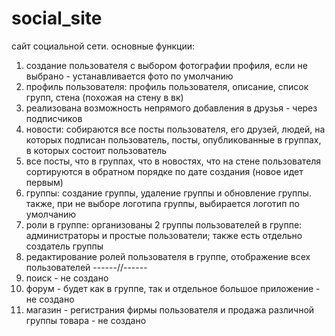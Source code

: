 # social_site

сайт социальной сети. основные функции:
1. создание пользователя с выбором фотографии профиля, если не выбрано - устанавливается фото по умолчанию
2. профиль пользователя: профиль пользователя, описание, список групп, стена (похожая на стену в вк)
3. реализована возможность непрямого добавления в друзья - через подписчиков
4. новости: собираются все посты пользователя, его друзей, людей, на которых подписан пользователь, посты, опубликованные в группах, в которых состоит пользователь
5. все посты, что в группах, что в новостях, что на стене пользователя сортируются в обратном порядке по дате создания (новое идет первым)
6. группы: создание группы, удаление группы и обновление группы. также, при не выборе логотипа группы, выбирается логотип по умолчанию
7. роли в группе: организованы 2 группы пользователей в группе: администраторы и простые пользователи; также есть отдельно создатель группы
8. редактирование ролей пользователя в группе, отображение всех пользователей
------//------
9. поиск - не создано
10. форум - будет как в группе, так и отдельное большое приложение - не создано
11. магазин - регистрания фирмы пользователя и продажа различной группы товара - не создано
